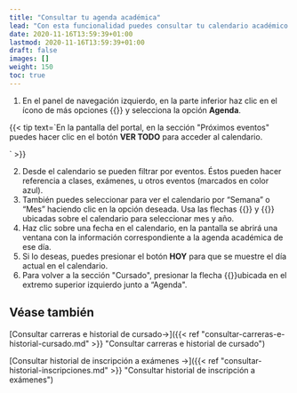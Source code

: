 ```yaml
---
title: "Consultar tu agenda académica"
lead: "Con esta funcionalidad puedes consultar tu calendario académico para filtrar y ver eventos como clases y exámenes para tener una mejor organización."
date: 2020-11-16T13:59:39+01:00
lastmod: 2020-11-16T13:59:39+01:00
draft: false
images: []
weight: 150
toc: true
---
```


1. En el panel de navegación izquierdo, en la parte inferior haz clic en el ícono de más opciones {{<inline-icon image="more actions V.png" alt="more actions vertical icon">}} y selecciona la opción **Agenda**.

{{< tip text=`En la pantalla del portal, en la sección "Próximos eventos" puedes hacer clic en el botón <b>VER TODO</b> para acceder al calendario.
<br>

` >}}
</b>

2. Desde el calendario se pueden filtrar por eventos. Éstos pueden hacer referencia a clases, exámenes, u otros eventos (marcados en color azul).
3. También puedes seleccionar para ver el calendario por “Semana” o “Mes” haciendo clic en la opción deseada. Usa las flechas  {{<inline-icon image="navigate before.png" alt="arrow icon">}} y {{<inline-icon image="navigate next.png" alt="arrow icon">}} ubicadas sobre el calendario para seleccionar mes y año.
4. Haz clic sobre una fecha en el calendario, en la pantalla se abrirá una ventana con la información correspondiente a la agenda académica de ese día.
5. Si lo deseas, puedes presionar el botón **HOY** para que se muestre el día actual en el calendario.
6. Para volver a la sección "Cursado", presionar la flecha {{<inline-icon image="navigate before.png" alt="arrow icon">}}ubicada en el extremo superior izquierdo junto a “Agenda".

## Véase también 

[Consultar carreras e historial de cursado→]({{< ref "consultar-carreras-e-historial-cursado.md" >}} "Consultar carreras e historial de cursado")
<br>

[Consultar historial de inscripción a exámenes →]({{< ref "consultar-historial-inscripciones.md" >}} "Consultar historial de inscripción a exámenes")
